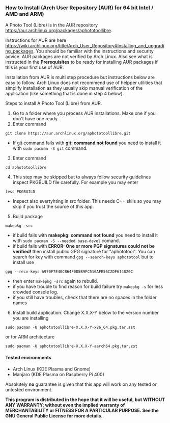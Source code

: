 ### How to Install (Arch User Repository (AUR) for 64 bit Intel / AMD and ARM)

A Photo Tool (Libre) is in the AUR repository https://aur.archlinux.org/packages/aphototoollibre.

Instructions for AUR are here https://wiki.archlinux.org/title/Arch_User_Repository#Installing_and_upgrading_packages. 
You should be familiar with the instructions and security advice. AUR packages are not verified by Arch Linux.
Also see what is instructed in the **Prerequisites** to be ready for installing AUR packages if this is your first use of AUR.

Installation from AUR is multi step procedure but instructions below are easy to follow.
Arch Linux does not recommend use of helpper utilities that simplify installation 
as they usually skip manual verification of the application (like something that is done in step 4 below).

Steps to install A Photo Tool (Libre) from AUR.

1. Go to a folder where you process AUR installations. Make one if you don't have one ready.
2. Enter command
```
git clone https://aur.archlinux.org/aphototoollibre.git
```

- If git command fails with **git: command not found** you need to install it with `sudo pacman -S git` command.

3. Enter command
```
cd aphototoollibre
```

4. This step may be skipped but to always follow security guidelines inspect PKGBUILD file carefully. For example you may enter
```
less PKGBUILD
```
- Inspect also evertyhting in src folder. This needs C++ skils so you may skip if you trust the source of this app.

5. Build package
```
makepkg -src
```
- if build fails with **makepkg: command not found** you need to install it with `sudo pacman -S --needed base-devel` comand.
- if build fails with **ERROR: One or more PGP signatures could not be verified!** then install public GPG signature for "aphototool". You can search for key with command `gpg --search-keys aphototool` but to install use
```
gpg --recv-keys A970F7E40CB64F0D5B9FC516AFE56C2DF614820C
```
- then enter `makepkg -src` again to rebuild.
- if you have trouble to find reason for build failure try `makepkg -s` for less crowded console log.
- if you still have troubles, check that there are no spaces in the folder names

6. Install build application. Change X.X.X-Y below to the version number you are installing
```
sudo pacman -U aphototoollibre-X.X.X-Y-x86_64.pkg.tar.zst
```
   or for ARM architecture
```
sudo pacman -U aphototoollibre-X.X.X-Y-aarch64.pkg.tar.zst
```

#### Tested environments
- Arch Linux (KDE Plasma and Gnome)
- Manjaro (KDE Plasma on Raspberry Pi 400)

Absolutely **no** guarantee is given that this app will work on any tested or untested environment.

**This program is distributed in the hope that it will be useful, but WITHOUT ANY WARRANTY; without even the implied warranty of
MERCHANTABILITY or FITNESS FOR A PARTICULAR PURPOSE. See the GNU General Public License for more details.**

